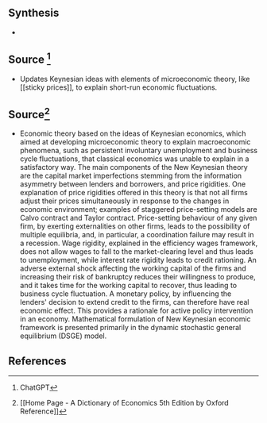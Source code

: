 ## Synthesis
- 
## Source [^1]
- Updates Keynesian ideas with elements of microeconomic theory, like [[sticky prices]], to explain short-run economic fluctuations.
## Source[^2]
- Economic theory based on the ideas of Keynesian economics, which aimed at developing microeconomic theory to explain macroeconomic phenomena, such as persistent involuntary unemployment and business cycle fluctuations, that classical economics was unable to explain in a satisfactory way. The main components of the New Keynesian theory are the capital market imperfections stemming from the information asymmetry between lenders and borrowers, and price rigidities. One explanation of price rigidities offered in this theory is that not all firms adjust their prices simultaneously in response to the changes in economic environment; examples of staggered price-setting models are Calvo contract and Taylor contract. Price-setting behaviour of any given firm, by exerting externalities on other firms, leads to the possibility of multiple equilibria, and, in particular, a coordination failure may result in a recession. Wage rigidity, explained in the efficiency wages framework, does not allow wages to fall to the market-clearing level and thus leads to unemployment, while interest rate rigidity leads to credit rationing. An adverse external shock affecting the working capital of the firms and increasing their risk of bankruptcy reduces their willingness to produce, and it takes time for the working capital to recover, thus leading to business cycle fluctuation. A monetary policy, by influencing the lenders' decision to extend credit to the firms, can therefore have real economic effect. This provides a rationale for active policy intervention in an economy. Mathematical formulation of New Keynesian economic framework is presented primarily in the dynamic stochastic general equilibrium (DSGE) model.
## References

[^1]: ChatGPT
[^2]: [[Home Page - A Dictionary of Economics 5th Edition by Oxford Reference]]